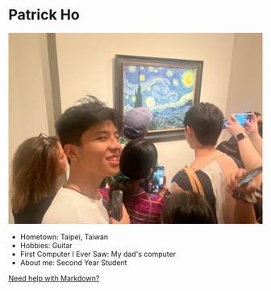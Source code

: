 # Patrick Ho

![Path to an image](f4a923db-2ac2-4990-b195-28e6b09e4f5c.JPG)

- Hometown: Taipei, Taiwan
- Hobbies: Guitar
- First Computer I Ever Saw: My dad's computer
- About me: Second Year Student

[Need help with Markdown?](https://docs.github.com/en/get-started/writing-on-github/getting-started-with-writing-and-formatting-on-github/basic-writing-and-formatting-syntax)

